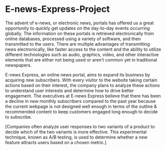 # E-news-Express-Project

The advent of e-news, or electronic news, portals has offered us a great opportunity to quickly get updates on the day-to-day events occurring globally. The information on these portals is retrieved electronically from online databases, processed using a variety of software, and then transmitted to the users. There are multiple advantages of transmitting news electronically, like faster access to the content and the ability to utilize different technologies such as audio, graphics, video, and other interactive elements that are either not being used or aren’t common yet in traditional newspapers.

E-news Express, an online news portal, aims to expand its business by acquiring new subscribers. With every visitor to the website taking certain actions based on their interest, the company plans to analyze these actions to understand user interests and determine how to drive better engagement. The executives at E-news Express believe that there has been a decline in new monthly subscribers compared to the past year because the current webpage is not designed well enough in terms of the outline & recommended content to keep customers engaged long enough to decide to subscribe.

[Companies often analyze user responses to two variants of a product to decide which of the two variants is more effective. This experimental technique, known as A/B testing, is used to determine whether a new feature attracts users based on a chosen metric.]
